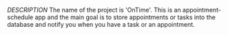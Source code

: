 _DESCRIPTION_
The name of the project is 'OnTime'. This is an appointment-schedule app and the main goal is to store appointments or tasks into the database and notify you when you have a task or an appointment.
